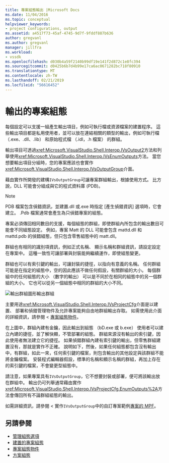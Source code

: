 ```yaml
---
title: 專案組態輸出 |Microsoft Docs
ms.date: 11/04/2016
ms.topic: conceptual
helpviewer_keywords:
- project configurations, output
ms.assetid: a4517f73-45af-4745-9d7f-9fddf887b636
author: gregvanl
ms.author: gregvanl
manager: jillfra
ms.workload:
- vssdk
ms.openlocfilehash: d030b4a59f2140b99df19e141f2d872c1e8fc394
ms.sourcegitcommit: d0425b6b7d4b99e17ca6ac0671282bc718f80910
ms.translationtype: MT
ms.contentlocale: zh-TW
ms.lasthandoff: 02/21/2019
ms.locfileid: "56616452"
---
```

# <a name="project-configuration-for-output"></a>輸出的專案組態
每個設定可以支援一組產生輸出項目，例如可執行檔或資源檔案的建置程序。 這些輸出項目都是私用使用者，並可以放在連結相關的類型的輸出，例如可執行檔 （.exe、.dll、.lib） 和原始程式檔 （.idl，.h 檔案） 的群組。

 輸出項目可透過<xref:Microsoft.VisualStudio.Shell.Interop.IVsOutput2>方法和列舉使用<xref:Microsoft.VisualStudio.Shell.Interop.IVsEnumOutputs>方法。 當您想要輸出項目分組時，您的專案應該也會實作<xref:Microsoft.VisualStudio.Shell.Interop.IVsOutputGroup>介面。

 藉由實作所開發的建構`IVsOutputGroup`可讓專案群組輸出，根據使用方式。 比方說，DLL 可能會分組成與它的程式資料庫 (PDB)。

> [!NOTE]
>  PDB 檔案包含偵錯資訊，並建置.dll 或.exe 時指定 [產生偵錯資訊] 選項時，它會建立。 .Pdb 檔案通常會產生為只偵錯專案的組態。

 專案必須傳回相同數目的支援，每個組態的群組，即使群組內所包含的輸出數目可能會不同組態設定。 例如，專案 Matt 的 DLL 可能會包含 mattd.dll 和 mattd.pdb 的偵錯組態，但只包含零售組態中的 matt.dll。

 群組也有相同的識別項資訊，例如正式名稱、 顯示名稱和群組資訊，請設定設定在專案中。 這種一致性可讓部署與封裝能夠繼續運作，即使組態變更。

 群組也可以有索引鍵的輸出，可讓封裝的捷徑，以指向有意義的名稱。 任何群組可能是在指定的組態中，空的因此應該不做任何假設，有關群組的大小。 每個群組中的任何組態的大小 （數字的輸出） 可以是不同於在相同的組態中的另一個群組的大小。 它也可以從另一個組態中相同的群組的大小不同。

 ![輸出群組圖形](../../extensibility/internals/media/vsoutputgroups.gif "vsOutputGroups")輸出群組

 主要用途<xref:Microsoft.VisualStudio.Shell.Interop.IVsProjectCfg>介面是以建置、 部署和偵錯管理物件及允許專案能夠自由地群組輸出存取。 如需使用此介面的詳細資訊，請參閱 <<c0> [ 專案組態物件](../../extensibility/internals/project-configuration-object.md)。

 在上圖中，群組內建有金鑰，因此輸出到組態 （bD.exe 或 b.exe） 使用者可以建立內建的捷徑，並了解快顯，不管部署的組態。 群組來源沒有輸出的索引鍵，因此使用者無法建立它的捷徑。 如果偵錯群組內建有索引鍵的輸出，但零售群組建置沒有，那就是實作不正確。 說明如下，然後，如果任何組態都包含沒有輸出中，有群組，如此一來，任何索引鍵的檔案，則包含輸出的其他設定與該群組不能將金鑰檔案。 安裝程式編輯器假設，標準的名稱和顯示名稱的群組，再加上存在的索引鍵的檔案，不會變更型組態中。

 請注意，如果專案具有`IVsOutputGroup`，它不想要封裝或部署，便可將該輸出放在群組中。 輸出仍可列舉通常藉由實作<xref:Microsoft.VisualStudio.Shell.Interop.IVsProjectCfg.EnumOutputs%2A>方法會傳回所有不論群組組態的輸出。

 如需詳細資訊，請參閱 < 實作`IVsOutputGroup`中的自訂專案範例[專案的 MPF](https://github.com/tunnelvisionlabs/MPFProj10)。

## <a name="see-also"></a>另請參閱
- [管理組態選項](../../extensibility/internals/managing-configuration-options.md)
- [建置的專案組態](../../extensibility/internals/project-configuration-for-building.md)
- [專案組態物件](../../extensibility/internals/project-configuration-object.md)
- [方案組態](../../extensibility/internals/solution-configuration.md)